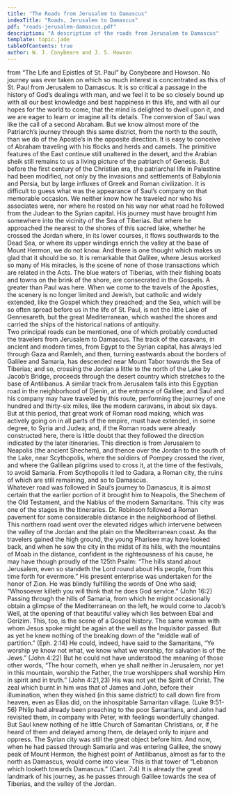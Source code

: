 ```yaml
---
title: "The Roads from Jerusalem to Damascus"
indexTitle: "Roads, Jerusalem to Damascus"
pdf: "roads-jerusalem-damascus.pdf"
description: "A description of the roads from Jerusalem to Damascus"
template: topic.jade
tableOfContents: true
author: W. J. Conybeare and J. S. Howson
---
```


from “The Life and Epistles of St. Paul” by Conybeare and Howson.
No journey was ever taken on which so much interest is concentrated as this of St. Paul from Jerusalem to Damascus. It is so critical a passage in the history of God’s dealings with man, and we feel it to be so closely bound up with all our best knowledge and best happiness in this life, and with all our hopes for the world to come, that the mind is delighted to dwell upon it, and we are eager to learn or imagine all its details. The conversion of Saul was like the call of a second Abraham. 
But we know almost more of the Patriarch’s journey through this same district, from the north to the south, than we do of the Apostle’s in the opposite direction. It is easy to conceive of Abraham traveling with his flocks and herds and camels. The primitive features of the East continue still unaltered in the desert, and the Arabian sheik still remains to us a living picture of the patriarch of Genesis. But before the first century of the Christian era, the patriarchal life in Palestine had been modified, not only by the invasions and settlements of Babylonia and Persia, but by large influxes of Greek and Roman civilization. It is difficult to guess what was the appearance of Saul’s company on that memorable occasion. We neither know how he traveled nor who his associates were, nor where he rested on his way nor what road he followed from the Judean to the Syrian capital.
His journey must have brought him somewhere into the vicinity of the Sea of Tiberias. But where he approached the nearest to the shores of this sacred lake, whether he crossed the Jordan where, in its lower courses, it flows southwards to the Dead Sea, or where its upper windings enrich the valley at the base of Mount Hermon, we do not know. And there is one thought which makes us glad that it should be so. It is remarkable that Galilee, where Jesus worked so many of His miracles, is the scene of none of those transactions which are related in the Acts. The blue waters of Tiberias, with their fishing boats and towns on the brink of the shore, are consecrated in the Gospels. A greater than Paul was here. When we come to the travels of the Apostles, the scenery is no longer limited and Jewish, but catholic and widely extended, like the Gospel which they preached; and the Sea, which will be so often spread before us in the life of St. Paul, is not the little Lake of Gennesareth, but the great Mediterranean, which washed the shores and carried the ships of the historical nations of antiquity.  
Two principal roads can be mentioned, one of which probably conducted the travelers from Jerusalem to Damascus. The track of the caravans, in ancient and modern times, from Egypt to the Syrian capital, has always led through Gaza and Ramleh, and then, turning eastwards about the borders of Galilee and Samaria, has descended near Mount Tabor towards the Sea of Tiberias; and so, crossing the Jordan a little to the north of the Lake by Jacob’s Bridge, proceeds through the desert country which stretches to the base of Antilibanus. A similar track from Jerusalem falls into this Egyptian road in the neighborhood of Djenin, at the entrance of Galilee; and Saul and his company may have traveled by this route, performing the journey of one hundred and thirty-six miles, like the modern caravans, in about six days.
But at this period, that great work of Roman road making, which was actively going on in all parts of the empire, must have extended, in some degree, to Syria and Judea; and, if the Roman roads were already constructed here, there is little doubt that they followed the direction indicated by the later itineraries. This direction is from Jerusalem to Neapolis (the ancient Shechem), and thence over the Jordan to the south of the Lake, near Scythopolis, where the soldiers of Pompey crossed the river, and where the Galilean pilgrims used to cross it, at the time of the festivals, to avoid Samaria. From Scythopolis it led to Gadara, a Roman city, the ruins of which are still remaining, and so to Damascus.  
Whatever road was followed in Saul’s journey to Damascus, it is almost certain that the earlier portion of it brought him to Neapolis, the Shechem of the Old Testament, and the Nablus of the modern Samaritans. This city was one of the stages in the Itineraries. Dr. Robinson followed a Roman pavement for some considerable distance in the neighborhood of Bethel. This northern road went over the elevated ridges which intervene between the valley of the Jordan and the plain on the Mediterranean coast. As the travelers gained the high ground, the young Pharisee may have looked back, and when he saw the city in the midst of its hills, with the mountains of Moab in the distance, confident in the righteousness of his cause, he may have though proudly of the 125th Psalm: “The hills stand about Jerusalem, even so standeth the Lord round about His people, from this time forth for evermore.” His present enterprise was undertaken for the honor of Zion. He was blindly fulfilling the words of One who said; “Whosoever killeth you will think that he does God service.” (John 16:2)
Passing through the hills of Samaria, from which he might occasionally obtain a glimpse of the Mediterranean on the left, he would come to Jacob’s Well, at the opening of that beautiful valley which lies between Ebal and Gerizim. This, too, is the scene of a Gospel history. The same woman with whom Jesus spoke might be again at the well as the Inquisitor passed. But as yet he knew nothing of the breaking down of the “middle wall of partition.” (Eph. 2:14) He could, indeed, have said to the Samaritans, “Ye worship ye know not what, we know what we worship, for salvation is of the Jews.” (John 4:22) But he could not have understood the meaning of those other words, “The hour cometh, when ye shall neither in Jerusalem, nor yet in this mountain, worship the Father, the true worshippers shall worship Him in spirit and in truth.” (John 4:21,23)
His was not yet the Spirit of Christ. The zeal which burnt in him was that of James and John, before their illumination, when they wished (in this same district) to call down fire from heaven, even as Elias did, on the inhospitable Samaritan village. (Luke 9:51-56) Philip had already been preaching to the poor Samaritans, and John had revisited them, in company with Peter, with feelings wonderfully changed. But Saul knew nothing of he little Church of Samaritan Christians, or, if he heard of them and delayed among them, de delayed only to injure and oppress. The Syrian city was still the great object before him. And now, when he had passed through Samaria and was entering Galilee, the snowy peak of Mount Hermon, the highest point of Antilibanus, almost as far to the north as Damascus, would come into view. This is that tower of “Lebanon which looketh towards Damascus.” (Cant. 7:4) It is already the great landmark of his journey, as he passes through Galilee towards the sea of Tiberias, and the valley of the Jordan.

